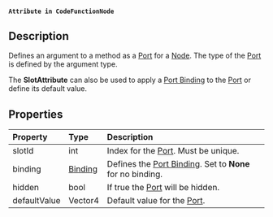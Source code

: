 #### `Attribute in CodeFunctionNode`

## Description

Defines an argument to a method as a [Port](Port.md) for a [Node](Node.md). The type of the [Port](Port.md) is defined by the argument type.

The **SlotAttribute** can also be used to apply a [Port Binding](Port-Bindings.md) to the [Port](Port.md) or define its default value.

## Properties

| Property    | Type | Description |
|:------------|:-----|:------------|
| slotId | int | Index for the [Port](Port.md). Must be unique. |
| binding | [Binding](CodeFunctionNode.Binding.md) | Defines the [Port Binding](Port-Bindings.md). Set to **None** for no binding. |
| hidden | bool | If true the [Port](Port.md) will be hidden. |
| defaultValue | Vector4 | Default value for the [Port](Port.md). |